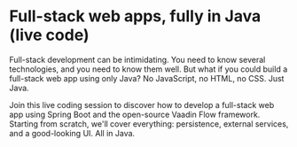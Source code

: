 # Full-stack web apps, fully in Java (live code)

Full-stack development can be intimidating. You need to know several technologies, and you need to know them well. But what if you could build a full-stack web app using only Java? No JavaScript, no HTML, no CSS. Just Java.

Join this live coding session to discover how to develop a full-stack web app using Spring Boot and the open-source Vaadin Flow framework. Starting from scratch, we'll cover everything: persistence, external services, and a good-looking UI. All in Java.
